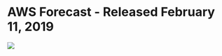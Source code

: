 # AWS Forecast - Released February 11, 2019

<img src=https://github.com/RubensZimbres/Repo-2019/blob/master/AWS-Forecast/predict.png>

